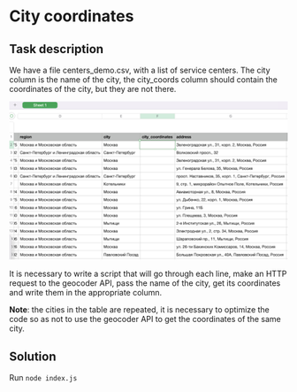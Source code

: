 # City coordinates

## Task description

We have a file centers_demo.csv, with a list of service centers. The city column is the name of the city, the city_coords column should contain the coordinates of the city, but they are not there.

![screenshot.png](screenshot.png)

It is necessary to write a script that will go through each line, make an HTTP request to the geocoder API, pass the name of the city, get its coordinates and write them in the appropriate column.

**Note**: the cities in the table are repeated, it is necessary to optimize the code so as not to use the geocoder API to get the coordinates of the same city.

## Solution

Run `node index.js`